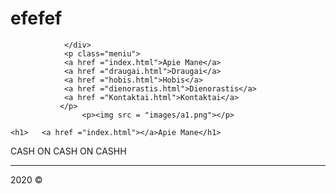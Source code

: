 # efefef
<DOCTYPE html>
    <html>
        <head>
           <meta charset = "utf-8" > 
           <link rel="stylesheet" type ="text/css" href = "css/pagrindinis.css">
            <title>Svetainses Pavadini</title>
            <div> 

                </div>
                <p class="meniu">
                <a href ="index.html">Apie Mane</a>
                <a href ="draugai.html">Draugai</a>
                <a href ="hobis.html">Hobis</a>
                <a href ="dienorastis.html">Dienorastis</a>
                <a href ="Kontaktai.html">Kontaktai</a>
               </p>
                    <p><img src = "images/a1.png"></p>

    <h1>   <a href ="index.html"></a>Apie Mane</h1>
<p1>CASH ON CASH ON CASHH</p1>
<hr>
<p>2020 &copy</p>
        </body>
        </html>
